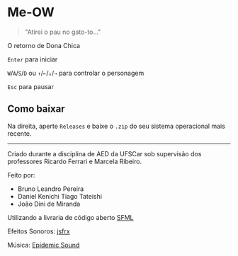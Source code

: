 # Me-OW
 > "Atirei o pau no gato-to..."
 
 O retorno de Dona Chica
 
 `Enter` para iniciar
 
 `W`/`A`/`S`/`D` ou `↑`/`←`/`↓`/`→` para controlar o personagem
 
 `Esc` para pausar
 
 ## Como baixar
 Na direita, aperte `Releases` e baixe o `.zip` do seu sistema operacional mais recente.

---

Criado durante a disciplina de AED da UFSCar sob supervisão dos professores
Ricardo Ferrari e Marcela Ribeiro.

Feito por:
- Bruno Leandro Pereira
- Daniel Kenichi Tiago Tateishi
- João Dini de Miranda

Utilizando a livraria de código aberto [SFML](https://www.sfml-dev.org/)

Efeitos Sonoros: [jsfrx](https://sfxr.me/)

Música: [Epidemic Sound](https://www.epidemicsound.com/track/txIXjVMyUK/)

